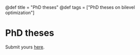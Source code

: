 @def title = "PhD theses"
@def tags = ["PhD theses on bilevel optimization"]


# PhD theses


Submit yours [here](https://github.com/jmejia8/bilevel-optimization-references/issues/1).
